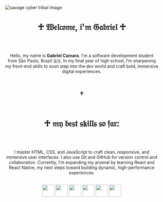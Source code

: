 <link rel="stylesheet" type='text/css' href="https://cdn.jsdelivr.net/gh/devicons/devicon@latest/devicon.min.css" />      

![savage cyber tribal image](https://i.namu.wiki/i/zAYC76wng2wFqJtzGnHrZXcThRMNu-ofvz1MNjnHns6ensu29HF7ZXDleGug6c3xVLnJMYVCVTQ1upp2h-tGAg.webp)

<h1 align="center">♱ 𝔚𝔢𝔩𝔠𝔬𝔪𝔢, 𝔦'𝔪 𝔊𝔞𝔟𝔯𝔦𝔢𝔩 ♱</h1>
<br> <br>
<p align="center">Hello, my name is <b>Gabriel Camara</b>. I'm a software development student from São Paulo, Brazil 🇧🇷. In my final year of high school, I’m sharpening my front-end skills to soon step into the dev world and craft bold, immersive digital experiences.</p>

<br>
<h3 align="center">♱</h3>
<br>

<h1 align="center">♱ 𝔪𝔶 𝔟𝔢𝔰𝔱 𝔰𝔨𝔦𝔩𝔩𝔰 𝔰𝔬 𝔣𝔞𝔯:</h1>

<br> <br>
<div align="center">
<p>
  I master HTML, CSS, and JavaScript to craft clean, responsive, and immersive user interfaces. I also use Git and GitHub for version control and collaboration. Currently, I’m expanding my arsenal by learning React and React Native, my next steps toward building dynamic, high-performance experiences.
</p>
<br>
<div>
  <img width="40" src="https://cdn.jsdelivr.net/gh/devicons/devicon@latest/icons/html5/html5-plain.svg" />
  <img width="40" src="https://cdn.jsdelivr.net/gh/devicons/devicon@latest/icons/css3/css3-plain.svg" />
  <img width="40" src="https://cdn.jsdelivr.net/gh/devicons/devicon@latest/icons/javascript/javascript-plain.svg" />
  <img width="40" src="https://cdn.jsdelivr.net/gh/devicons/devicon@latest/icons/git/git-plain.svg" />
  <img width="40" src="https://cdn.jsdelivr.net/gh/devicons/devicon@latest/icons/github/github-original.svg" />
  <img width="40" src="https://cdn.jsdelivr.net/gh/devicons/devicon@latest/icons/react/react-original.svg" />
</div>
</div>  
